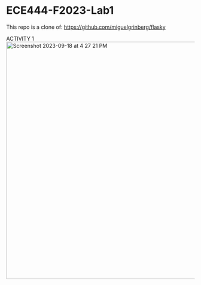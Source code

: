 # ECE444-F2023-Lab1

This repo is a clone of: https://github.com/miguelgrinberg/flasky


ACTIVITY 1
<img width="634" alt="Screenshot 2023-09-18 at 4 27 21 PM" src="https://github.com/Stephenwang3801/ECE444-F2023-Lab1/assets/25191547/0de84ab1-4e9a-46d8-a0cd-18d96cc225ac">
